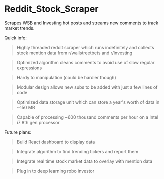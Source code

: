 # Reddit_Stock_Scraper
Scrapes WSB and Investing hot posts and streams new comments to track market trends.

Quick info:
  > Highly threaded reddit scraper which runs indefinitely and collects stock mention data from r/wallstreetbets and r/investing
  
  > Optimized algorithm cleans comments to avoid use of slow regular expressions
  
  > Hardy to manipulation (could be hardier though)
  
  > Modular design allows new subs to be added with just a few lines of code
  
  > Optimized data storage unit which can store a year's worth of data in ~150 MB
  
  > Capable of processing ~600 thousand comments per hour on a Intel i7 8th gen processor
  
 Future plans:
  > Build React dashboard to display data
  
  > Integrate algorithm to find trending tickers and report them
  
  > Integrate real time stock market data to overlay with mention data
  
  > Plug in to deep learning robo investor

